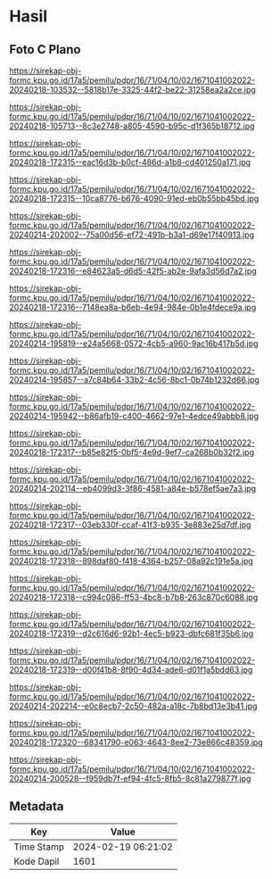 # Hasil

## Foto C Plano

https://sirekap-obj-formc.kpu.go.id/17a5/pemilu/pdpr/16/71/04/10/02/1671041002022-20240218-103532--5818b17e-3325-44f2-be22-31258ea2a2ce.jpg

https://sirekap-obj-formc.kpu.go.id/17a5/pemilu/pdpr/16/71/04/10/02/1671041002022-20240218-105713--8c3e2748-a805-4590-b95c-d1f365b18712.jpg

https://sirekap-obj-formc.kpu.go.id/17a5/pemilu/pdpr/16/71/04/10/02/1671041002022-20240218-172315--eac16d3b-b0cf-486d-a1b8-cd401250a171.jpg

https://sirekap-obj-formc.kpu.go.id/17a5/pemilu/pdpr/16/71/04/10/02/1671041002022-20240218-172315--10ca8776-b676-4090-91ed-eb0b55bb45bd.jpg

https://sirekap-obj-formc.kpu.go.id/17a5/pemilu/pdpr/16/71/04/10/02/1671041002022-20240214-202002--75a00d56-ef72-491b-b3a1-d69e17f40913.jpg

https://sirekap-obj-formc.kpu.go.id/17a5/pemilu/pdpr/16/71/04/10/02/1671041002022-20240218-172316--e84623a5-d6d5-42f5-ab2e-9afa3d56d7a2.jpg

https://sirekap-obj-formc.kpu.go.id/17a5/pemilu/pdpr/16/71/04/10/02/1671041002022-20240218-172316--7148ea8a-b6eb-4e94-984e-0b1e4fdece9a.jpg

https://sirekap-obj-formc.kpu.go.id/17a5/pemilu/pdpr/16/71/04/10/02/1671041002022-20240214-195819--e24a5668-0572-4cb5-a960-9ac16b417b5d.jpg

https://sirekap-obj-formc.kpu.go.id/17a5/pemilu/pdpr/16/71/04/10/02/1671041002022-20240214-195857--a7c84b64-33b2-4c56-8bc1-0b74b1232d66.jpg

https://sirekap-obj-formc.kpu.go.id/17a5/pemilu/pdpr/16/71/04/10/02/1671041002022-20240214-195942--b86afb19-c400-4662-97e1-4edce49abbb8.jpg

https://sirekap-obj-formc.kpu.go.id/17a5/pemilu/pdpr/16/71/04/10/02/1671041002022-20240218-172317--b85e82f5-0bf5-4e9d-9ef7-ca268b0b32f2.jpg

https://sirekap-obj-formc.kpu.go.id/17a5/pemilu/pdpr/16/71/04/10/02/1671041002022-20240214-202114--eb4099d3-3f86-4581-a84e-b578ef5ae7a3.jpg

https://sirekap-obj-formc.kpu.go.id/17a5/pemilu/pdpr/16/71/04/10/02/1671041002022-20240218-172317--03eb330f-ccaf-41f3-b935-3e883e25d7df.jpg

https://sirekap-obj-formc.kpu.go.id/17a5/pemilu/pdpr/16/71/04/10/02/1671041002022-20240218-172318--898daf80-f418-4364-b257-08a92c191e5a.jpg

https://sirekap-obj-formc.kpu.go.id/17a5/pemilu/pdpr/16/71/04/10/02/1671041002022-20240218-172318--c994c086-ff53-4bc8-b7b8-263c870c6088.jpg

https://sirekap-obj-formc.kpu.go.id/17a5/pemilu/pdpr/16/71/04/10/02/1671041002022-20240218-172319--d2c616d6-92b1-4ec5-b923-dbfc681f35b6.jpg

https://sirekap-obj-formc.kpu.go.id/17a5/pemilu/pdpr/16/71/04/10/02/1671041002022-20240218-172319--d00f41b8-8f90-4d34-ade6-d01f1a5bdd63.jpg

https://sirekap-obj-formc.kpu.go.id/17a5/pemilu/pdpr/16/71/04/10/02/1671041002022-20240214-202214--e0c8ecb7-2c50-482a-a18c-7b8bd13e3b41.jpg

https://sirekap-obj-formc.kpu.go.id/17a5/pemilu/pdpr/16/71/04/10/02/1671041002022-20240218-172320--68341790-e063-4643-8ee2-73e866c48359.jpg

https://sirekap-obj-formc.kpu.go.id/17a5/pemilu/pdpr/16/71/04/10/02/1671041002022-20240214-200528--f959db7f-ef94-4fc5-8fb5-8c81a279877f.jpg


## Metadata

| Key        | Value               |
| ---------- | ------------------- |
| Time Stamp | 2024-02-19 06:21:02 |
| Kode Dapil | 1601                |



